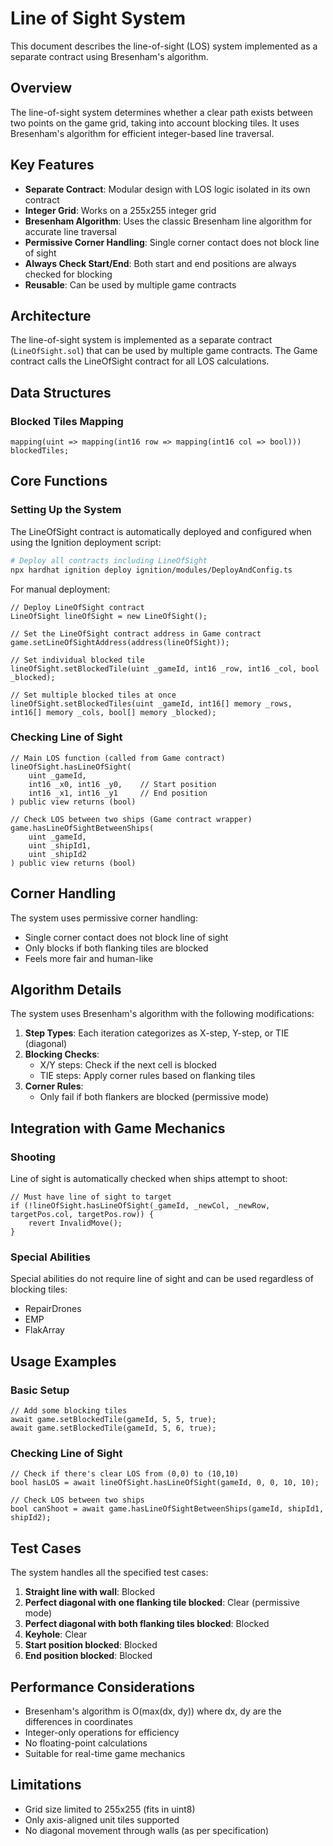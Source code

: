 # Line of Sight System

This document describes the line-of-sight (LOS) system implemented as a separate contract using Bresenham's algorithm.

## Overview

The line-of-sight system determines whether a clear path exists between two points on the game grid, taking into account blocking tiles. It uses Bresenham's algorithm for efficient integer-based line traversal.

## Key Features

- **Separate Contract**: Modular design with LOS logic isolated in its own contract
- **Integer Grid**: Works on a 255x255 integer grid
- **Bresenham Algorithm**: Uses the classic Bresenham line algorithm for accurate line traversal
- **Permissive Corner Handling**: Single corner contact does not block line of sight
- **Always Check Start/End**: Both start and end positions are always checked for blocking
- **Reusable**: Can be used by multiple game contracts

## Architecture

The line-of-sight system is implemented as a separate contract (`LineOfSight.sol`) that can be used by multiple game contracts. The Game contract calls the LineOfSight contract for all LOS calculations.

## Data Structures

### Blocked Tiles Mapping

```solidity
mapping(uint => mapping(int16 row => mapping(int16 col => bool))) blockedTiles;
```

## Core Functions

### Setting Up the System

The LineOfSight contract is automatically deployed and configured when using the Ignition deployment script:

```bash
# Deploy all contracts including LineOfSight
npx hardhat ignition deploy ignition/modules/DeployAndConfig.ts
```

For manual deployment:

```solidity
// Deploy LineOfSight contract
LineOfSight lineOfSight = new LineOfSight();

// Set the LineOfSight contract address in Game contract
game.setLineOfSightAddress(address(lineOfSight));

// Set individual blocked tile
lineOfSight.setBlockedTile(uint _gameId, int16 _row, int16 _col, bool _blocked);

// Set multiple blocked tiles at once
lineOfSight.setBlockedTiles(uint _gameId, int16[] memory _rows, int16[] memory _cols, bool[] memory _blocked);
```

### Checking Line of Sight

```solidity
// Main LOS function (called from Game contract)
lineOfSight.hasLineOfSight(
    uint _gameId,
    int16 _x0, int16 _y0,    // Start position
    int16 _x1, int16 _y1     // End position
) public view returns (bool)

// Check LOS between two ships (Game contract wrapper)
game.hasLineOfSightBetweenShips(
    uint _gameId,
    uint _shipId1,
    uint _shipId2
) public view returns (bool)
```

## Corner Handling

The system uses permissive corner handling:

- Single corner contact does not block line of sight
- Only blocks if both flanking tiles are blocked
- Feels more fair and human-like

## Algorithm Details

The system uses Bresenham's algorithm with the following modifications:

1. **Step Types**: Each iteration categorizes as X-step, Y-step, or TIE (diagonal)
2. **Blocking Checks**:
   - X/Y steps: Check if the next cell is blocked
   - TIE steps: Apply corner rules based on flanking tiles
3. **Corner Rules**:
   - Only fail if both flankers are blocked (permissive mode)

## Integration with Game Mechanics

### Shooting

Line of sight is automatically checked when ships attempt to shoot:

```solidity
// Must have line of sight to target
if (!lineOfSight.hasLineOfSight(_gameId, _newCol, _newRow, targetPos.col, targetPos.row)) {
    revert InvalidMove();
}
```

### Special Abilities

Special abilities do not require line of sight and can be used regardless of blocking tiles:

- RepairDrones
- EMP
- FlakArray

## Usage Examples

### Basic Setup

```solidity
// Add some blocking tiles
await game.setBlockedTile(gameId, 5, 5, true);
await game.setBlockedTile(gameId, 5, 6, true);
```

### Checking Line of Sight

```solidity
// Check if there's clear LOS from (0,0) to (10,10)
bool hasLOS = await lineOfSight.hasLineOfSight(gameId, 0, 0, 10, 10);

// Check LOS between two ships
bool canShoot = await game.hasLineOfSightBetweenShips(gameId, shipId1, shipId2);
```

## Test Cases

The system handles all the specified test cases:

1. **Straight line with wall**: Blocked
2. **Perfect diagonal with one flanking tile blocked**: Clear (permissive mode)
3. **Perfect diagonal with both flanking tiles blocked**: Blocked
4. **Keyhole**: Clear
5. **Start position blocked**: Blocked
6. **End position blocked**: Blocked

## Performance Considerations

- Bresenham's algorithm is O(max(dx, dy)) where dx, dy are the differences in coordinates
- Integer-only operations for efficiency
- No floating-point calculations
- Suitable for real-time game mechanics

## Limitations

- Grid size limited to 255x255 (fits in uint8)
- Only axis-aligned unit tiles supported
- No diagonal movement through walls (as per specification)
